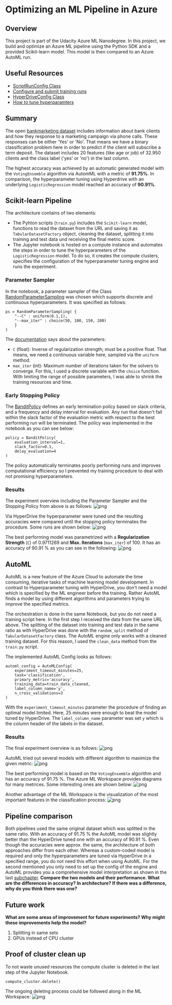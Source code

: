 # Optimizing an ML Pipeline in Azure

## Overview
This project is part of the Udacity Azure ML Nanodegree.
In this project, we build and optimize an Azure ML pipeline using the Python SDK and a provided Scikit-learn model.
This model is then compared to an Azure AutoML run.

## Useful Resources
- [ScriptRunConfig Class](https://docs.microsoft.com/en-us/python/api/azureml-core/azureml.core.scriptrunconfig?view=azure-ml-py)
- [Configure and submit training runs](https://docs.microsoft.com/en-us/azure/machine-learning/how-to-set-up-training-targets)
- [HyperDriveConfig Class](https://docs.microsoft.com/en-us/python/api/azureml-train-core/azureml.train.hyperdrive.hyperdriveconfig?view=azure-ml-py)
- [How to tune hyperparamters](https://docs.microsoft.com/en-us/azure/machine-learning/how-to-tune-hyperparameters)


## Summary
The open [bankmarketing dataset](https://automlsamplenotebookdata.blob.core.windows.net/automl-sample-notebook-data/bankmarketing_train.csv) includes information about bank clients and how they response to a marketing campaign via phone calls. These responses can be either 'Yes' or 'No'. That means we have a binary classification problem here in order to predict if the client will subscribe a term deposit. 
The dataset includes 20 features (like age or job) of 32.950 clients and the class label ('yes' or 'no') in the last column.

The highest accuracy was achieved by an automatic generated model with the `VotingEnsemble` algorithm via AutomML with a metric of **91.75%**. In comparison, the hyperparameter tuning using Hyperdrive with an underlying `LogisticRegression` model reached an accuracy of **90.91%**.

## Scikit-learn Pipeline

The architecture contains of two elements: 
- The Pyhton scripts (`train.py`) includes the `Scikit-learn` model, functions to  read the dataset from the URL and saving it as `TabularDatasetFactory` object, cleaning the dataset, splitting it into training and test data und receiving the final metric score.
- The Jupyter notebook is hosted on a compute instance and automates the steps in order to tune the hyperparameters of the `LogisticRegression` model. To do so, it creates the compute clusters, specifies the configuration of the hyperparameter tuning engine and runs the experiment.

### Parameter Sampler
In the notebook, a parameter sampler of the Class [RandomParameterSampling](https://learn.microsoft.com/en-us/python/api/azureml-train-core/azureml.train.hyperdrive.randomparametersampling?view=azure-ml-py) was chosen which supports discrete and continuous hyperparameters. It was specified as follows:
```
ps = RandomParameterSampling( {
    "--C" : uniform(0.1,1),
    "--max_iter" : choice(50, 100, 150, 200)
    }
)
```
The [documentation](https://scikit-learn.org/stable/modules/generated/sklearn.linear_model.LogisticRegression.html) says about the parameters:
- `C` (float): Inverse of regularization strength; must be a positive float. That means, we need a continuous variable here, sampled via the `uniform` method.
- `max_iter` (int): Maximum number of iterations taken for the solvers to converge. For this, I used a discrete variable with the `choice` function.
With limiting the range of possible parameters, I was able to shrink the training resources and time.

### Early Stopping Policy
The [BanditPolicy](https://learn.microsoft.com/en-us/python/api/azureml-train-core/azureml.train.hyperdrive.banditpolicy?view=azure-ml-py) defines an early termination policy based on slack criteria, and a frequency and delay interval for evaluation. Any run that doesn't fall within the slack factor of the evaluation metric with respect to the best performing run will be terminated.
The policy was implemented in the notebook as you can see below:
```
policy = BanditPolicy(
    evaluation_interval=1, 
    slack_factor=0.1,
    delay_evaluation=4
)
```
The policy automatically terminates poorly performing runs and improves computational efficiency so I prevented my training procedure to deal with not promising hyperparameters.

### Results
The experiment overview including the Parameter Sampler and the Stopping Policy from above is as follows:
![png](images/HyperDrive/Final_experiment_overview.png)

Via HyperDrive the hyperparameter were tuned und the resulting accuracies were compared until the stopping policy terminates the procedure. Some runs are shown below:
![png](images/HyperDrive/Algorithm_samples_diff_params.png)

The best performing model was parametrized with a **Regularization Strength** (`C`) of 0.9711269 and **Max. Iterations** (`max_iter`) of 100. It has an accuracy of 90.91 % as you can see in the following:
![png](images/HyperDrive/Best_algorithm_params.png)

## AutoML
AutoML is a new feature of the Azure Cloud to automate the time consuming, iterative tasks of machine learning model development. In contrast to Hyperparameter tuning with HyperDrive, you don't need a model which is specified by the ML engineer before the training. Rather AutoML finds a model by using different algorithms and parameters trying to improve the specified metrics.

The orchestration is done in the same Notebook, but you do not need a training script here. 
In the first step I received the data from the same URL  above. The splitting of the dataset into training and test data in the same ratio as with HyperDrive was done with the `random_split` method of `TabularDatasetFactory` class. 
The AutoML engine only works with a cleaned training dataset. For this reason, I used the `clean_data` method from the `train.py` script.

The implemented AutoML Config looks as follows:
```
automl_config = AutoMLConfig(
    experiment_timeout_minutes=25,
    task='classification',
    primary_metric='accuracy',
    training_data=train_data_cleaned,
    label_column_name='y',
    n_cross_validations=3
)
```
With the `experiment_timeout_minutes` parameter the procedure of finding an optimal model  limited. Here, 25 minutes were enough to beat the model tuned by HyperDrive. The `label_column_name` parameter was set `y` which is the column header of the labels in the dataset.

### Results
The final experiment overview is as follows:
![png](images/AutoML/Final_experiment_overview.png)

AutoML tried out several models with different algorithm to maximize the given metric:
![png](images/AutoML/Algorithm_samples_diff_accuracy.png)

The best performing model is based on the `VotingEnsemble` algorithm and has an accuracy of 91.75 %. The Azure ML Workspace provides diagrams for many metrices. Some interesting ones are shown below:
![png](images/AutoML/Best_algorithm_diff_metrics_graphically.png)

Another advantage of the ML Workspace is the visualization of the most important features in the classification process:
![png](images/AutoML/Explanation_bar_diagram.png)

## Pipeline comparison
Both pipelines used the same original dataset which was splitted in the same ratio. With an accuracy of 91.75 % the AutoML model was slightly better than the HyperDrive tuned one with an accuracy of 90.91 %.
Even though the accuracies were approx. the same, the architecture of both approaches differ from each other. Whereas a custom-coded model is required and only the hyperparameters are tuned via HyperDrive in a specified range, you do not need this effort when using AutoML. For the second mentioned you only need to set up the config of the engine and AutoML provides you a comprehensive model interpretation as shown in the last [subchapter](AutoML/Results).
**Compare the two models and their performance. What are the differences in accuracy? In architecture? If there was a difference, why do you think there was one?**

## Future work
**What are some areas of improvement for future experiments? Why might these improvements help the model?**
1. Splitting in same sets
2. GPUs instead of CPU cluster

## Proof of cluster clean up
To not waste unused resources the compute cluster is deleted in the last step of the Jupyter Notebook.
```
compute_cluster.delete()
```
The ongoing deleting process could be followed along in the ML Workspace:
![png](images/Deleting_instance_ongoing.png)

